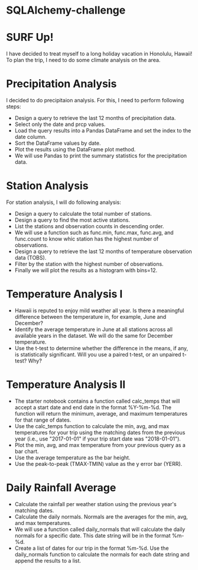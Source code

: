 # SQLAlchemy-challenge

# SURF Up!

I have decided to treat myself to a long holiday vacation in Honolulu, Hawaii! To plan the trip, I need to do some climate analysis on the area.


# Precipitation Analysis

I decided to do precipitaion analysis. For this, I need to perform following steps:

* Design a query to retrieve the last 12 months of precipitation data.
* Select only the date and prcp values.
* Load the query results into a Pandas DataFrame and set the index to the date column.
* Sort the DataFrame values by date.
* Plot the results using the DataFrame plot method.
* We will use Pandas to print the summary statistics for the precipitation data.


# Station Analysis

For station analysis, I will do following analysis:

* Design a query to calculate the total number of stations.
* Design a query to find the most active stations.
* List the stations and observation counts in descending order.
* We will use a function such as func.min, func.max, func.avg, and func.count to know whic station has the highest number of observations.
* Design a query to retrieve the last 12 months of temperature observation data (TOBS).
* Filter by the station with the highest number of observations.
* Finally we will plot the results as a histogram with bins=12.


# Temperature Analysis I

* Hawaii is reputed to enjoy mild weather all year. Is there a meaningful difference between the temperature in, for example, June and December?
* Identify the average temperature in June at all stations across all available years in the dataset. We will do the same for December temperature.
* Use the t-test to determine whether the difference in the means, if any, is statistically significant. Will you use a paired t-test, or an unpaired t-test? Why?


# Temperature Analysis II

* The starter notebook contains a function called calc_temps that will accept a start date and end date in the format %Y-%m-%d. The function will return the minimum, average, and maximum temperatures for that range of dates.
* Use the calc_temps function to calculate the min, avg, and max temperatures for your trip using the matching dates from the previous year (i.e., use "2017-01-01" if your trip start date was "2018-01-01").
* Plot the min, avg, and max temperature from your previous query as a bar chart.
* Use the average temperature as the bar height.
* Use the peak-to-peak (TMAX-TMIN) value as the y error bar (YERR).


# Daily Rainfall Average

* Calculate the rainfall per weather station using the previous year's matching dates.
* Calculate the daily normals. Normals are the averages for the min, avg, and max temperatures.
* We will use a function called daily_normals that will calculate the daily normals for a specific date. This date string will be in the format %m-%d. 
* Create a list of dates for our trip in the format %m-%d. Use the daily_normals function to calculate the normals for each date string and append the results to a list.




